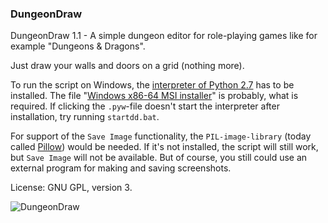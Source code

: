### DungeonDraw

DungeonDraw 1.1 - A simple dungeon editor for role-playing games like for example "Dungeons & Dragons".

Just draw your walls and doors on a grid (nothing more).

To run the script on Windows, the [interpreter of Python 2.7](https://www.python.org/downloads/release/python-2718/) has to be installed. The file "[Windows x86-64 MSI installer](https://www.python.org/ftp/python/2.7.18/python-2.7.18.amd64.msi)" is probably, what is required.
If clicking the `.pyw`-file doesn't start the interpreter after installation, try running `startdd.bat`.

For support of the `Save Image` functionality, the `PIL-image-library` (today called [Pillow](https://pypi.org/project/Pillow/)) would be needed. If it's not installed, the script will still work, but `Save Image` will not be available. But of course, you still could use an external program for making and saving screenshots.

License: GNU GPL, version 3.

![DungeonDraw](https://github.com/hlubenow/dungeondraw.py/blob/main/dungeondraw.png)
